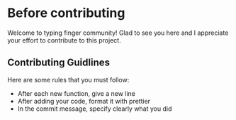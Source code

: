 # Before contributing

Welcome to typing finger community!
Glad to see you here and I appreciate your effort to contribute to this project.

## Contributing Guidlines
Here are some rules that you must follow:

- After each new function, give a new line
- After adding your code, format it with prettier
- In the commit message, specify clearly what you did
